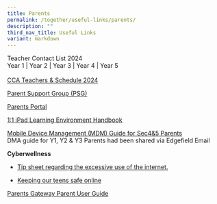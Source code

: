 ```yaml
---
title: Parents
permalink: /together/useful-links/parents/
description: ""
third_nav_title: Useful Links
variant: markdown
---
```

<p>
Teacher Contact List 2024<br>
	Year 1 | Year 2 | Year 3 | Year 4 | Year 5<br><br>
<a href="/files/CCA_teachers_and_schedule_2024_5_Jan.pdf" rel="noopener noreferrer nofollow" target="_blank">CCA Teachers &amp; Schedule 2024</a></p><p><a href="https://staging.d3jwf1tlw34213.amplifyapp.com/together/parents-support-group" rel="noopener noreferrer nofollow" target="_blank">Parent Support Group (PSG)</a></p><p><a href="https://parents.edgefield.sg/" rel="noopener noreferrer nofollow" target="_blank">Parents Portal</a></p><p><a href="/files/iPAD%20Learning%20Environment%20Handbook%20Version%202.pdf" rel="noopener noreferrer nofollow" target="_blank">1:1 iPad Learning Environment Handbook</a></p><p><a href="/files/MDM%20Guide%20for%20Parents.pdf" rel="noopener noreferrer nofollow" target="_blank">Mobile Device Management (MDM) Guide for Sec4&amp;5 Parents</a> <br>DMA guide for Y1, Y2 &amp; Y3 Parents had been shared via Edgefield Email</p><p><strong>Cyberwellness</strong></p><ul data-tight="true" class="tight"><li><p><a href="/files/Tip-sheet-for-Parents-Excessive-Internet-Use.pdf" rel="noopener noreferrer nofollow" target="_blank">Tip sheet regarding the excessive use of the internet.</a></p></li><li><p><a href="https://www.schoolbag.edu.sg/story/keeping-our-teens-safe-online" rel="noopener noreferrer nofollow" target="_blank">Keeping our teens safe online</a></p></li></ul><p><a href="/files/Parents%20Gateway%20Parent%20User%20Guide.pdf" rel="noopener noreferrer nofollow" target="_blank">Parents Gateway Parent User Guide</a></p>